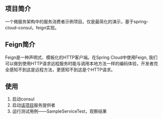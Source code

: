 
## 项目简介
一个微服务架构中的服务消费者示例项目。仅是最简化的演示，基于spring-cloud-consul，feign实现。

## Feign简介
Feign是一种声明式、模板化的HTTP客户端。在Spring Cloud中使用Feign, 我们可以做到使用HTTP请求远程服务时能与调用本地方法一样的编码体验，开发者完全感知不到这是远程方法，更感知不到这是个HTTP请求。

## 使用
1. 启动consul
2. 启动[该项目](http://192.168.82.98/conanca/spring-cloud-consul-sample-provider)服务提供者
3. 运行测试用例——SampleServiceTest，观察结果 